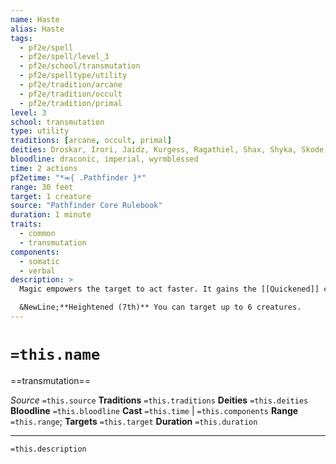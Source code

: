 ```yaml
---
name: Haste
alias: Haste
tags:
  - pf2e/spell
  - pf2e/spell/level_3
  - pf2e/school/transmutation
  - pf2e/spelltype/utility
  - pf2e/tradition/arcane
  - pf2e/tradition/occult
  - pf2e/tradition/primal
level: 3
school: transmutation
type: utility
traditions: [arcane, occult, primal]
deities: Droskar, Irori, Jaidz, Kurgess, Ragathiel, Shax, Shyka, Skode, Szuriel, Trudd, Uvuko
bloodline: draconic, imperial, wyrmblessed
time: 2 actions
pf2etime: "*⬺{ .Pathfinder }*"
range: 30 feet
target: 1 creature
source: "Pathfinder Core Rulebook"
duration: 1 minute
traits:
  - common
  - transmutation
components:
  - somatic
  - verbal
description: >
  Magic empowers the target to act faster. It gains the [[Quickened]] condition and can use the extra action each round only for Strike and Stride actions.

  &NewLine;**Heightened (7th)** You can target up to 6 creatures.
---
```

# `=this.name`
==transmutation==

*Source* `=this.source`
**Traditions** `=this.traditions`
**Deities** `=this.deities`
**Bloodline** `=this.bloodline`
**Cast** `=this.time` | `=this.components`
**Range** `=this.range`; **Targets** `=this.target`
**Duration** `=this.duration`

***
`=this.description`
